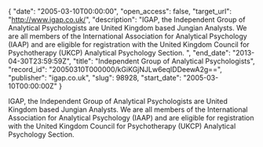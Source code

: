 {
  "date": "2005-03-10T00:00:00", 
  "open_access": false, 
  "target_url": "http://www.igap.co.uk/", 
  "description": "IGAP, the Independent Group of Analytical Psychologists are United Kingdom based Jungian Analysts. We are all members of the International Association for Analytical Psychology (IAAP) and are eligible for registration with the United Kingdom Council for Psychotherapy (UKCP) Analytical Psychology Section. ", 
  "end_date": "2013-04-30T23:59:59Z", 
  "title": "Independent Group of Analytical Psychologists", 
  "record_id": "20050310T000000/kGiKGjNJLw6eqIDDeewA2g==", 
  "publisher": "igap.co.uk", 
  "slug": 98928, 
  "start_date": "2005-03-10T00:00:00Z"
}

IGAP, the Independent Group of Analytical Psychologists are United Kingdom based Jungian Analysts. We are all members of the International Association for Analytical Psychology (IAAP) and are eligible for registration with the United Kingdom Council for Psychotherapy (UKCP) Analytical Psychology Section. 